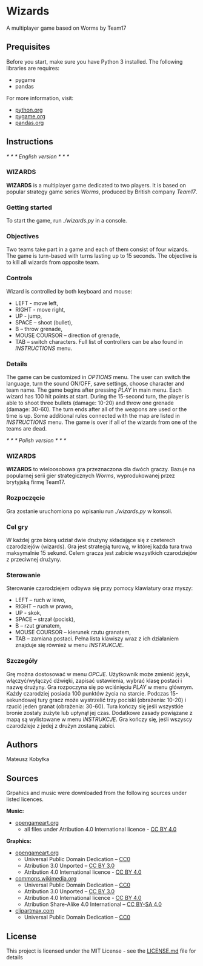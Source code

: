 # Wizards
A multiplayer game based on Worms by Team17

## Prequisites

Before you start, make sure you have Python 3 installed. The following libraries are requires:

* pygame
* pandas

For more information, visit:

* [python.org](https://www.python.org/) 
* [pygame.org](https://www.pygame.org/)
* [pandas.org](https://pandas.pydata.org/)

## Instructions
 _* * * English version * * *_
 
### WIZARDS
 
 **WIZARDS** is a multiplayer game dedicated to two players. It is based on popular strategy game series _Worms_, produced by British company _Team17_.
 
### Getting started

To start the game, run *./wizards.py* in a console.

### Objectives

Two teams take part in a game and each of them consist of four wizards. The game is turn-based with turns lasting up to 15 seconds. The objective is to kill all wizards from opposite team.

###	Controls

Wizard is controlled by both keyboard and mouse:
  *	LEFT - move left,
  *	RIGHT - move right,
  *	UP - jump,
  *	SPACE – shoot (bullet),
  *	B – throw grenade,
  *	MOUSE COURSOR – direction of grenade,
  *	TAB – switch characters.
Full list of controllers can be also found in _INSTRUCTIONS_ menu.

###	Details 

The game can be customized in _OPTIONS_ menu. The user can switch the language, turn the sound ON/OFF, save settings, choose character and team name. The game begins after pressing _PLAY_ in main menu. 
Each wizard has 100 hit points at start. During the 15-second turn, the player is able to shoot three bullets (damage: 10-20) and throw one grenade (damage: 30-60). The turn ends after all of the weapons are used or the time is up. Some additional rules connected with the map are listed in _INSTRUCTIONS_ menu. The game is over if all of the wizards from one of the teams are dead. 

 _* * * Polish version * * *_
 
 ### WIZARDS
 
**WIZARDS** to wieloosobowa gra przeznaczona dla dwóch graczy. Bazuje na popularnej serii gier strategicznych _Worms_, wyprodukowanej przez brytyjską firmę Team17.

###	Rozpoczęcie

Gra zostanie uruchomiona po wpisaniu run *./wizards.py* w konsoli.

### Cel gry

W każdej grze biorą udział dwie drużyny składające się z czeterech czarodziejów (wizards). Gra jest strategią turową, w której każda tura trwa maksymalnie 15 sekund. Celem gracza jest zabicie wszystkich czarodziejów z przeciwnej drużyny.

###	Sterowanie

Sterowanie czarodziejem odbywa się przy pomocy klawiatury oraz myszy: 
*	LEFT – ruch w lewo,
*	RIGHT – ruch w prawo,
*	UP - skok,
*	SPACE – strzał (pocisk),
*	B – rzut granatem,
*	MOUSE COURSOR – kierunek rzutu granatem,
*	TAB – zamiana postaci.
Pełna lista klawiszy wraz z ich działaniem znajduje się również w menu _INSTRUKCJE_.

###	Szczegóły

Grę można dostosować w menu _OPCJE_. Użytkownik może zmienić język, włączyć/wyłączyć dźwięki, zapisać ustawienia, wybrać klasę postaci i nazwę drużyny. Gra rozpoczyna się po wciśnięciu _PLAY_ w menu głównym.
Każdy czarodziej posiada 100 punktów życia na starcie. Podczas 15-sekundowej tury gracz może wystrzelić trzy pociski (obrażenia: 10-20) i rzucić jeden granat (obrażenia: 30-60). Tura kończy się jeśli wszystkie bronie zostały zużyte lub upłynął jej czas. Dodatkowe zasady powiązane z mapą są wylistowane w menu _INSTRUKCJE_. Gra kończy się, jeśli wszyscy czarodzieje z jedej z drużyn zostaną zabici. 



## Authors

Mateusz Kobyłka

## Sources

Grpahics and music were downloaded from the following sources under listed licences.

**Music:**
* [opengameart.org](https://www.opengameart.org/)    
  * all files under Atribution 4.0 International licence - [CC BY 4.0](https://creativecommons.org/licenses/by/4.0/)   

**Graphics:**
* [opengameart.org](https://www.opengameart.org/)    
  * Universal Public Domain Dedication – [CC0](https://creativecommons.org/publicdomain/zero/1.0/)
  * Atribution 3.0 Unported – [CC BY 3.0](https://creativecommons.org/licenses/by/3.0/)
  * Atribution 4.0 International licence - [CC BY 4.0](https://creativecommons.org/licenses/by/4.0/)
* [commons.wikimedia.org](https://commons.wikimedia.org/)   
  * Universal Public Domain Dedication – [CC0](https://creativecommons.org/publicdomain/zero/1.0/)
  * Atribution 3.0 Unported – [CC BY 3.0](https://creativecommons.org/licenses/by/3.0/)
  * Atribution 4.0 International licence - [CC BY 4.0](https://creativecommons.org/licenses/by/4.0/)
  * Atribution Share-Alike 4.0 International – [CC BY-SA 4.0](https://creativecommons.org/licenses/by-sa/4.0/)
* [clipartmax.com](https://www.clipartmax.com/)  
  * Universal Public Domain Dedication – [CC0](https://creativecommons.org/publicdomain/zero/1.0/)
  
## License

This project is licensed under the MIT License - see the [LICENSE.md](LICENSE.md) file for details
